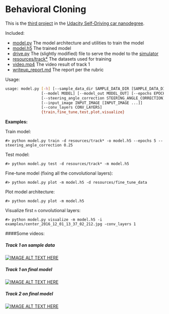 # **Behavioral Cloning** 

This is the [third project](https://github.com/udacity/CarND-Behavioral-Cloning-P3) in the [Udacity Self-Driving car nanodegree](https://udacity.com/course/self-driving-car-engineer-nanodegree--nd013).


Included:
- [model.py](model.py) The model architecture and utilities to train the model
- [model.h5](model.h5) The trained model
- [drive.py](drive.py) The (slightly modified) file to serve the model to the [simulator](https://github.com/udacity/self-driving-car-sim)
- [resources/track*](resources) The  datasets used for training
- [video.mp4](video.mp4) The video result of track 1
- [writeup_report.md](writeup_report.md) The report per the rubric 


Usage:

```sh
usage: model.py [-h] [--sample_data_dir SAMPLE_DATA_DIR [SAMPLE_DATA_DIR ...]]
                [--model MODEL] [--model_out MODEL_OUT] [--epochs EPOCHS]
                [--steering_angle_correction STEERING_ANGLE_CORRECTION]
                [--input_image INPUT_IMAGE [INPUT_IMAGE ...]]
                [--conv_layers CONV_LAYERS]
                {train,fine_tune,test,plot,visualize}
```

**Examples:**

Train model:

```#> python model.py train -d resources/track* -o model.h5 --epochs 5 --steering_angle_correction 0.25```

Test model:

```#> python model.py test -d resources/track* -m model.h5```

Fine-tune model (fixing all the convolutional layers):

```#> python model.py plot -m model.h5 -d resources/fine_tune_data```


Plot model architecture:

```#> python model.py plot -m model.h5```


Visualize first `n` convolutional layers:

```#> python model.py visualize -m model.h5 -i examples/center_2016_12_01_13_37_02_212.jpg -conv_layers 1```



####Some videos:


 ##### Track 1 on sample data
[![IMAGE ALT TEXT HERE](http://img.youtube.com/vi/2tk5wp1-zDc/0.jpg)](http://www.youtube.com/watch?v=2tk5wp1-zDc)

##### Track 1 on final model
[![IMAGE ALT TEXT HERE](http://img.youtube.com/vi/SPC1h_Lp72Q/0.jpg)](http://www.youtube.com/watch?v=)

##### Track 2 on final model
[![IMAGE ALT TEXT HERE](http://img.youtube.com/vi/yl-srZHqV78/0.jpg)](http://www.youtube.com/watch?v=yl-srZHqV78)